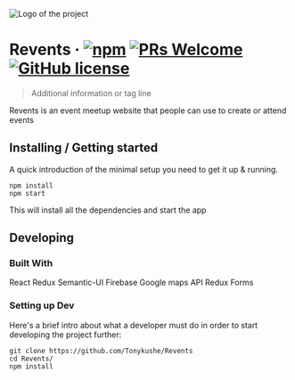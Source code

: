 ![Logo of the project](./images/logo.sample.png)

# Revents &middot; [![npm](https://img.shields.io/npm/v/npm.svg?style=flat-square)](https://www.npmjs.com/package/npm) [![PRs Welcome](https://img.shields.io/badge/PRs-welcome-brightgreen.svg?style=flat-square)](http://makeapullrequest.com) [![GitHub license](https://img.shields.io/badge/license-MIT-blue.svg?style=flat-square)](https://github.com/your/your-project/blob/master/LICENSE)
> Additional information or tag line

Revents is an event meetup website that people can use to create or attend events

## Installing / Getting started

A quick introduction of the minimal setup you need to get it up &
running.

```shell
npm install
npm start
```

This will install all the dependencies and start the app

## Developing

### Built With
React
Redux 
Semantic-UI
Firebase
Google maps API
Redux Forms



### Setting up Dev

Here's a brief intro about what a developer must do in order to start developing
the project further:

```shell
git clone https://github.com/Tonykushe/Revents
cd Revents/
npm install
```

